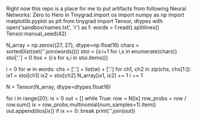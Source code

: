 Right now this repo is a place for me to put artifacts from following Neural Networks: Zero to Hero in Tinygrad.import os
import numpy as np
import matplotlib.pyplot as plt
from tinygrad import Tensor, dtypes
with open('sandbox/names.txt', 'r') as f:
    words = f.read().splitlines()
Tensor.manual_seed(42)

N_array = np.zeros((27, 27), dtype=np.float16)
chars = sorted(list(set(''.join(words))))
stoi = {s:i+1 for i,s in enumerate(chars)}
stoi['.'] = 0
itos = {i:s for s,i in stoi.items()}

i = 0
for w in words:
    chs = ['.'] + list(w) + ['.']
    for ch1, ch2 in zip(chs, chs[1:]):
        ix1 = stoi[ch1]
        ix2 = stoi[ch2]
        N_array[ix1, ix2] += 1
        i += 1

N = Tensor(N_array, dtype=dtypes.float16)

for i in range(20):
    ix = 0
    out = []
    while True:
        row = N[ix]
        row_probs = row / row.sum()
        ix = row_probs.multinomial(num_samples=1).item()
        out.append(itos[ix])
        if ix == 0:
            break
    print(''.join(out))